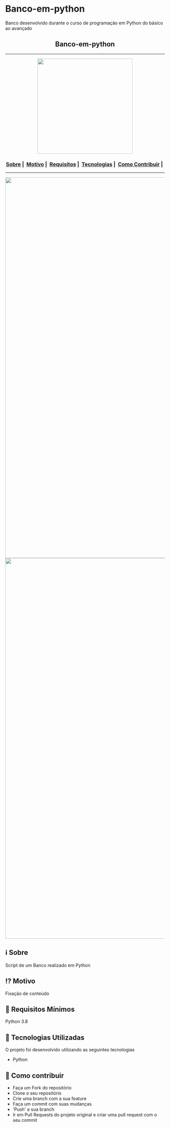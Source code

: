 # Banco-em-python
Banco desenvolvido durante o curso de programação em Python do básico ao avançado
<h2 align="center">Banco-em-python</h2>

___

<p align="center">
  <img src="https://github.com/joaolucas1337/Banco-em-python" width="300" heigth="300">
</p>


<h3 align="center">
  <a href="#information_source-sobre">Sobre</a>&nbsp;|&nbsp;
  <a href="#interrobang-motivo">Motivo</a>&nbsp;|&nbsp;
  <a href="#seedling-requisitos-mínimos">Requisitos</a>&nbsp;|&nbsp;
  <a href="#rocket-tecnologias-utilizadas">Tecnologias</a>&nbsp;|&nbsp;
  <a href="#link-como-contribuir">Como Contribuir</a>&nbsp;|&nbsp;
</h3>

___

<img src="https://readme-maker.herokuapp.com/uploads/8d92f6a9b2389832-1.jpg" width="1200">
<img src="https://readme-maker.herokuapp.com/uploads/9464a1653337c1c4-2.jpg" width="1200">

## :information_source: Sobre

Script de um Banco realizado em Python

## :interrobang: Motivo

Fixação de conteúdo

## :seedling: Requisitos Mínimos

Python 3.8

## :rocket: Tecnologias Utilizadas 

O projeto foi desenvolvido utilizando as seguintes tecnologias

- Python

## :link: Como contribuir 

- Faça um Fork do repositório
- Clone o seu repositório
- Crie uma branch com a sua feature
- Faça um commit com suas mudanças
- 'Push' a sua branch
- Ir em Pull Requests do projeto original e criar uma pull request com o seu commit
